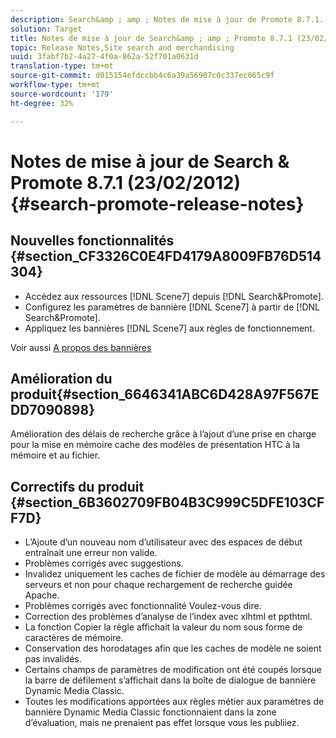 ```yaml
---
description: Search&amp ; amp ; Notes de mise à jour de Promote 8.7.1.
solution: Target
title: Notes de mise à jour de Search&amp ; amp ; Promote 8.7.1 (23/02/2012)
topic: Release Notes,Site search and merchandising
uuid: 3fabf7b2-4a27-4f0a-862a-52f701a0631d
translation-type: tm+mt
source-git-commit: d015154efdccbb4c6a39a56907c0c337ec065c9f
workflow-type: tm+mt
source-wordcount: '179'
ht-degree: 32%

---
```



# Notes de mise à jour de Search &amp; Promote 8.7.1 (23/02/2012){#search-promote-release-notes}

## Nouvelles fonctionnalités {#section_CF3326C0E4FD4179A8009FB76D514304}

* Accédez aux ressources [!DNL Scene7] depuis [!DNL Search&Promote].
* Configurez les paramètres de bannière [!DNL Scene7] à partir de [!DNL Search&Promote].
* Appliquez les bannières [!DNL Scene7] aux règles de fonctionnement.

Voir aussi [A propos des bannières](../c-about-design-menu/c-about-banners.md#concept_5BBE01FEC6134393B43CC917C8CC64DA)

## Amélioration du produit{#section_6646341ABC6D428A97F567EDD7090898}

Amélioration des délais de recherche grâce à l’ajout d’une prise en charge pour la mise en mémoire cache des modèles de présentation HTC à la mémoire et au fichier.

## Correctifs du produit {#section_6B3602709FB04B3C999C5DFE103CFF7D}

* L’Ajoute d’un nouveau nom d’utilisateur avec des espaces de début entraînait une erreur non valide.
* Problèmes corrigés avec suggestions.
* Invalidez uniquement les caches de fichier de modèle au démarrage des serveurs et non pour chaque rechargement de recherche guidée Apache.
* Problèmes corrigés avec fonctionnalité Voulez-vous dire.
* Correction des problèmes d’analyse de l’index avec xlhtml et ppthtml.
* La fonction Copier la règle affichait la valeur du nom sous forme de caractères de mémoire.
* Conservation des horodatages afin que les caches de modèle ne soient pas invalidés.
* Certains champs de paramètres de modification ont été coupés lorsque la barre de défilement s’affichait dans la boîte de dialogue de bannière Dynamic Media Classic.
* Toutes les modifications apportées aux règles métier aux paramètres de bannière Dynamic Media Classic fonctionnaient dans la zone d’évaluation, mais ne prenaient pas effet lorsque vous les publiiez.

